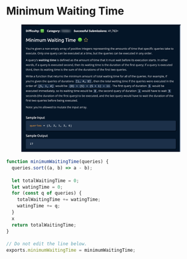# Minimum Waiting Time

<figure><img src="../../../.gitbook/assets/Screenshot 2023-01-20 at 18.53.17.png" alt=""><figcaption></figcaption></figure>

```javascript
function minimumWaitingTime(queries) {
  queries.sort((a, b) => a - b);

  let totalWaitingTime = 0;
  let watingTime = 0;
  for (const q of queries) {
    totalWaitingTime += watingTime;
    watingTime += q;
  }
  x
  return totalWaitingTime;
}

// Do not edit the line below.
exports.minimumWaitingTime = minimumWaitingTime;
```
